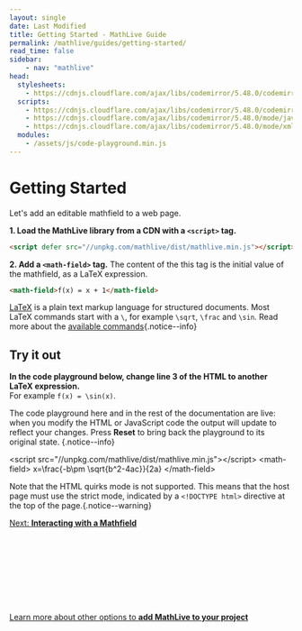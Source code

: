 ```yaml
---
layout: single
date: Last Modified
title: Getting Started - MathLive Guide
permalink: /mathlive/guides/getting-started/
read_time: false
sidebar:
    - nav: "mathlive"
head:
  stylesheets:
    - https://cdnjs.cloudflare.com/ajax/libs/codemirror/5.48.0/codemirror.min.css
  scripts:
    - https://cdnjs.cloudflare.com/ajax/libs/codemirror/5.48.0/codemirror.min.js
    - https://cdnjs.cloudflare.com/ajax/libs/codemirror/5.48.0/mode/javascript/javascript.min.js
    - https://cdnjs.cloudflare.com/ajax/libs/codemirror/5.48.0/mode/xml/xml.min.js
  modules:
    - /assets/js/code-playground.min.js
---
```

<script>
    moduleMap = {
        mathlive: "//unpkg.com/mathlive/dist/mathlive.min.mjs",
        "html-to-image": "///assets/js/html-to-image.js",
    };
</script>

# Getting Started

Let's add an editable mathfield to a web page.

**1. Load the MathLive library from a CDN with a `<script>` tag.**

```html
<script defer src="//unpkg.com/mathlive/dist/mathlive.min.js"></script>
```

**2. Add a `<math-field>` tag.** The content of the this tag is the initial value 
of the mathfield, as a LaTeX expression.

```html
<math-field>f(x) = x + 1</math-field>
```

<a href="https://en.wikipedia.org/wiki/LaTeX">LaTeX</a> is a plain text markup language for structured documents. Most LaTeX commands start with a `\`, for example `\sqrt`, `\frac` and `\sin`. Read more about the <a href="/mathlive/reference/commands/">available commands</a>{.notice--info}


## Try it out

**In the code playground below, change line 3 of the HTML to another LaTeX expression.**<br>For example `f(x) = \sin(x)`.

The code playground here and in the rest of the documentation are live: when you modify the HTML or JavaScript code the output will update to reflect your changes.
Press **Reset** to bring back the playground to its original state. {.notice--info}


<code-playground layout="stack" class="m-lg w-full-lg">
    <style slot="style">
      .output:focus-within {
        outline: Highlight auto 1px;
        outline: -webkit-focus-ring-color auto 1px
      }
      .output math-field:focus, .output math-field:focus-within {
        outline: none;
      }
    </style>
    <div slot="html">&lt;script src="//unpkg.com/mathlive/dist/mathlive.min.js"&gt;&lt;/script&gt;
&lt;math-field&gt;
    x=\frac{-b\pm \sqrt{b^2-4ac}}{2a}
&lt;/math-field&gt;</div>
</code-playground>


Note that the HTML quirks mode is not supported. This means that the host page
must use the strict mode, indicated by a `<!DOCTYPE html>` directive at the top
of the page.{.notice--warning}


<div class='read-more'><a href="/mathlive/guides/interacting/">Next: <strong>Interacting with a Mathfield</strong><svg class="svg-chevron" ><use xlink:href="#svg-chevron"></use></svg></a></div>


<div class='read-more'><a href="/mathlive/guides/integration/">Learn more about other options to <strong>add MathLive to your project</strong><svg class="svg-chevron" ><use xlink:href="#svg-chevron"></use></svg></a></div>

